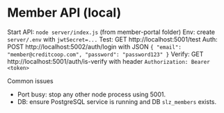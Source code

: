 # Member API (local)

Start API: `node server/index.js` (from member-portal folder)
Env: create `server/.env` with `jwtSecret=...`
Test: GET http://localhost:5001/test
Auth: POST http://localhost:5002/auth/login with JSON `{ "email": "member@creditcoop.com", "password": "password123" }`
Verify: GET http://localhost:5001/auth/is-verify with header `Authorization: Bearer <token>`

Common issues
- Port busy: stop any other node process using 5001.
- DB: ensure PostgreSQL service is running and DB `slz_members` exists.